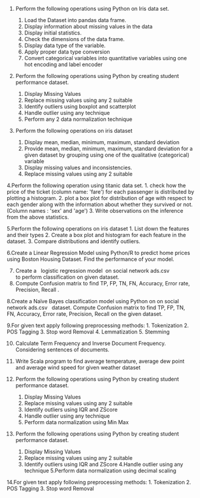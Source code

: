 1. Perform the following operations using Python on Iris data set.
    1. Load the Dataset into pandas data frame.
    2. Display information about missing values in the data
    3. Display initial statistics.
    4. Check the dimensions of the data frame.
    5. Display data type of the variable.
    6. Apply proper data type conversion
    7. Convert categorical variables into quantitative variables using one hot
    encoding and label encoder

2. Perform the following operations using Python by creating student performance dataset.
    1. Display Missing Values
    2. Replace missing values using any 2 suitable
    3. Identify outliers using boxplot and scatterplot
    4. Handle outlier using any technique
    5. Perform any 2 data normalization technique

3. Perform the following operations on iris dataset
    1. Display mean, median, minimum, maximum, standard deviation
    2. Provide mean, median, minimum, maximum, standard deviation for a
    given dataset by grouping using one of the qualitative (categorical)
    variable
    3. Display missing values and inconsistencies.
    4. Replace missing values using any 2 suitable

4.Perform the following operation using titanic data set.
    1. check how the price of the ticket (column name: &#39;fare&#39;) for each
    passenger is distributed by plotting a histogram.
    2. plot a box plot for distribution of age with respect to each gender along
    with the information about whether they survived or not. (Column
    names : &#39;sex&#39; and &#39;age&#39;)
    3. Write observations on the inference from the above statistics.
    
5.Perform the following operations on iris dataset
    1. List down the features and their types
    2. Create a box plot and histogram for each feature in the dataset.
    3. Compare distributions and identify outliers.

6.Create a Linear Regression Model using Python/R to predict home prices using Boston Housing Dataset. 
Find the performance of your model.

7. Create a   logistic regression model  on social network ads.csv to perform classification on given dataset.
8. Compute Confusion matrix to find TP, FP, TN, FN, Accuracy, Error rate, Precision, Recall .

8.Create a Naïve Bayes classification model using Python on on social network ads.csv   dataset. 
Compute Confusion matrix to find TP, FP, TN, FN, Accuracy, Error rate, Precision, Recall on the given dataset.

9.For given text apply following preprocessing methods:
    1. Tokenization
    2. POS Tagging
    3. Stop word Removal
    4. Lemmatization
    5. Stemming

10. Calculate Term Frequency and Inverse Document Frequency. Considering sentences of documents.

11. Write Scala program to find average temperature, average dew point and average wind speed for given weather dataset

12. Perform the following operations using Python by creating student performance dataset.
    1. Display Missing Values
    2. Replace missing values using any 2 suitable
    3. Identify outliers using IQR and ZScore
    4. Handle outlier using any technique
    5. Perform data normalization using Min Max

13. Perform the following operations using Python by creating student performance dataset.
    1. Display Missing Values
    2. Replace missing values using any 2 suitable
    3. Identify outliers using IQR and ZScore
    4.Handle outlier using any technique
    5.Perform data normalization using decimal scaling

14.For given text apply following preprocessing methods:
    1. Tokenization
    2. POS Tagging
    3. Stop word Removal
